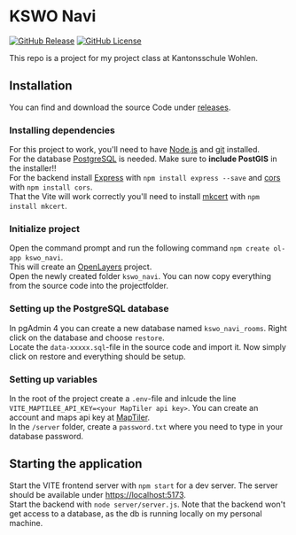 # KSWO Navi
[![GitHub Release](https://img.shields.io/github/v/release/leon-kj/kswo_navi?include_prereleases&sort=date&display_name=release&label=Latest%20Release)](https://github.com/leon-kj/kswo_navi/releases)
[![GitHub License](https://img.shields.io/github/license/leon-kj/kswo_navi?label=License)](https://github.com/leon-kj/kswo_navi/blob/main/LICENSE.md)


This repo is a project for my project class at Kantonsschule Wohlen.  
  
## Installation
You can find and download the source Code under [releases](https://github.com/leon-kj/kswo_navi/releases).  

### Installing dependencies  
For this project to work, you'll need to have [Node.js](https://nodejs.org/en) and [git](https://github.com/git-guides/install-git) installed.  
For the database [PostgreSQL](https://www.postgresql.org/) is needed. Make sure to **include PostGIS** in the installer!!  
For the backend install [Express](https://expressjs.com/) with `npm install express --save` and [cors](https://www.npmjs.com/package/cors) with `npm install cors`.  
That the Vite will work correctly you'll need to install [mkcert](https://mkcert.org/) with `npm install mkcert`.  
  
### Initialize project
Open the command prompt and run the following command `npm create ol-app kswo_navi`.  
This will create an [OpenLayers](https://openlayers.org/) project.  
Open the newly created folder `kswo_navi`. You can now copy everything from the source code into the projectfolder.  

### Setting up the PostgreSQL database
In pgAdmin 4 you can create a new database named `kswo_navi_rooms`. Right click on the database and choose `restore`.  
Locate the `data-xxxxx.sql`-file in the source code and import it. Now simply click on restore and everything should be setup.  
  
### Setting up variables  
In the root of the project create a `.env`-file and inlcude the line `VITE_MAPTILEE_API_KEY=<your MapTiler api key>`.
You can create an account and maps api key at [MapTiler](https://maptiler.com).  
In the `/server` folder, create a `password.txt` where you need to type in your database password.

  
## Starting the application
Start the VITE frontend server with `npm start` for a dev server. The server should be available under [https://localhost:5173](https://localhost:5173).  
Start the backend with `node server/server.js`. Note that the backend won't get access to a database, as the db is running locally on my personal machine.   
